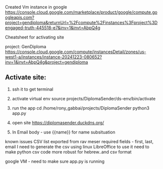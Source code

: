 Created Vm instance in google
https://console.cloud.google.com/marketplace/product/google/compute.googleapis.com?project=gendiploma&returnUrl=%2Fcompute%2Finstances%3Fproject%3Dengaged-truth-445518-e7&inv=1&invt=AbpQ4g

Cheatsheet for activating site

project: GenDiploma
https://console.cloud.google.com/compute/instancesDetail/zones/us-west1-a/instances/instance-20241223-080652?inv=1&invt=AbpQ4g&project=gendiploma

## Activate site:

1. ssh it to get terminal

2. activate virtual env
source projects/DiplomaSender/ds-env/bin/activate
3. run the app
cd /home/rony_gabbai/projects/DiplomaSender
python3 app.py 
4. open site
https://diplomasender.duckdns.org/

5. In Email body - use {{name}} for name subsituation 

known issues
CSV list exported from rav meser
required fields - first, last, email
I need to generate the csv using linux LibreOffice to use it
need to make python csv code more robust for hebrew..and csv format

google VM - need to make sure app.py is running
